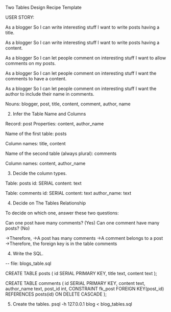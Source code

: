 Two Tables Design Recipe Template

USER STORY:

As a blogger
So I can write interesting stuff
I want to write posts having a title.

As a blogger
So I can write interesting stuff
I want to write posts having a content.

As a blogger
So I can let people comment on interesting stuff
I want to allow comments on my posts.

As a blogger
So I can let people comment on interesting stuff
I want the comments to have a content.

As a blogger
So I can let people comment on interesting stuff
I want the author to include their name in comments.

Nouns: blogger, post, title, content, comment, author, name


2. Infer the Table Name and Columns

Record: post
Properties: content, author_name

Name of the first table: posts

Column names: title, content

Name of the second table (always plural): comments

Column names: content, author_name

3. Decide the column types.

Table: posts
id: SERIAL
content: text

Table: comments
id: SERIAL
content: text
author_name: text

4. Decide on The Tables Relationship

To decide on which one, answer these two questions:

Can one post have many comments? (Yes)
Can one comment have many posts? (No)


->Therefore,
->A post has many comments
->A comment belongs to a post
->Therefore, the foreign key is in the table comments




4. Write the SQL.

-- file: blogs_table.sql


CREATE TABLE posts (
  id SERIAL PRIMARY KEY,
  title text,
  content text
);

CREATE TABLE comments (
  id SERIAL PRIMARY KEY,
  content text,
  author_name text,
  post_id int,
  CONSTRAINT fk_post FOREIGN KEY(post_id)
  REFERENCES posts(id)
  ON DELETE CASCADE
);

5. Create the tables.
psql -h 127.0.0.1 blog < blog_tables.sql